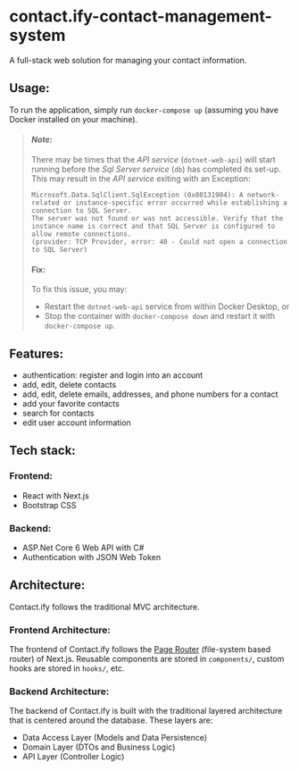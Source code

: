 # contact.ify-contact-management-system

A full-stack web solution for managing your contact information.

## Usage:
To run the application, simply run `docker-compose up` (assuming you have Docker installed on your machine).

> #### _Note:_ 
> There may be times that the _API service_ (`dotnet-web-api`) will start running before the _Sql Server service_ (`db`) has completed its set-up. This may result in the _API service_ exiting with an Exception:
> ```
> Microsoft.Data.SqlClient.SqlException (0x80131904): A network-related or instance-specific error occurred while establishing a connection to SQL Server.
> The server was not found or was not accessible. Verify that the instance name is correct and that SQL Server is configured to allow remote connections.
> (provider: TCP Provider, error: 40 - Could not open a connection to SQL Server)
> ```
> #### Fix:
> To fix this issue, you may:
> - Restart the `dotnet-web-api` service from within Docker Desktop, or
> - Stop the container with `docker-compose down` and restart it with `docker-compose up`.

## Features:
- authentication: register and login into an account
- add, edit, delete contacts
- add, edit, delete emails, addresses, and phone numbers for a contact
- add your favorite contacts
- search for contacts
- edit user account information

## Tech stack:

### Frontend:
- React with Next.js
- Bootstrap CSS

### Backend:
- ASP.Net Core 6 Web API with C#
- Authentication with JSON Web Token

## Architecture:
Contact.ify follows the traditional MVC architecture.
### Frontend Architecture:
The frontend of Contact.ify follows the [Page Router](https://nextjs.org/docs/pages/building-your-application/routing) (file-system based router) of Next.js. Reusable components are stored in `components/`, custom hooks are stored in `hooks/`, etc.

### Backend Architecture:
The backend of Contact.ify is built with the traditional layered architecture that is centered around the database. These layers are:
- Data Access Layer (Models and Data Persistence)
- Domain Layer (DTOs and Business Logic)
- API Layer (Controller Logic)
